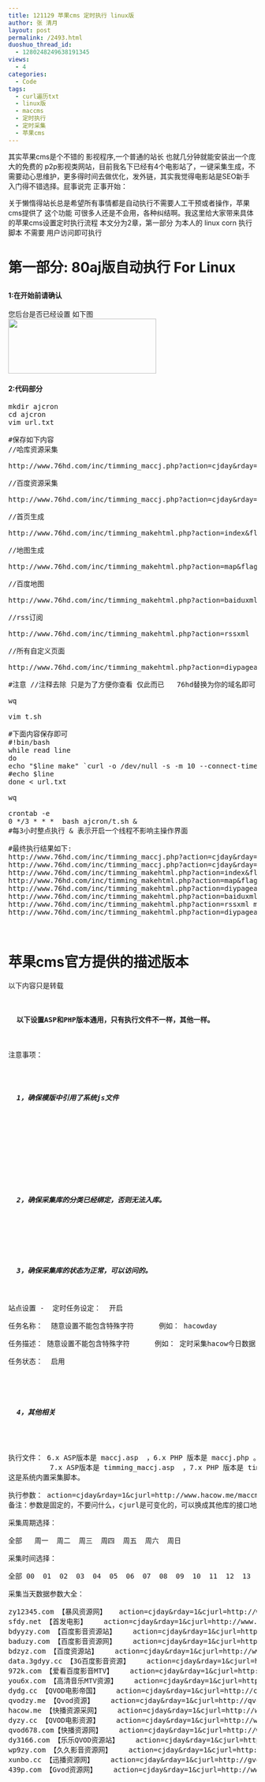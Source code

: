 ```yaml
---
title: 121129 苹果cms 定时执行 linux版
author: 张 清月
layout: post
permalink: /2493.html
duoshuo_thread_id:
  - 1280248249638191345
views:
  - 4
categories:
  - Code
tags:
  - curl遍历txt
  - linux版
  - maccms
  - 定时执行
  - 定时采集
  - 苹果cms
---
```

其实苹果cms是个不错的 影视程序,一个普通的站长 也就几分钟就能安装出一个庞大的免费的 p2p影视类网站，目前我名下已经有4个电影站了，一键采集生成，不需要动心思维护，更多得时间去做优化，发外链，其实我觉得电影站是SEO新手入门得不错选择。屁事说完 正事开始：

关于懒惰得站长总是希望所有事情都是自动执行不需要人工干预或者操作，苹果cms提供了 这个功能 可很多人还是不会用，各种纠结啊。我这里给大家带来具体的苹果cms设置定时执行流程 本文分为2章，第一部分 为本人的 linux corn 执行脚本 不需要 用户访问即可执行

# 第一部分: 80aj版自动执行 For Linux</p> 
#### 1:在开始前请确认

您后台是否已经设置 如下图  
[<img src="http://www.80aj.com/wp-content/uploads/2012/11/定时-300x111.jpg" alt="" title="定时" width="300" height="111" class="aligncenter size-medium wp-image-2494" />][1]

#### 2:代码部分

<pre lang="bash">mkdir ajcron
cd ajcron
vim url.txt

#保存如下内容
//哈库资源采集

http://www.76hd.com/inc/timming_maccj.php?action=cjday&#038;rday=24&#038;xt=1&#038;cjflag=106_&#038;cjurl=http://www.hakuzy.com/xml/maxresxml.asp

//百度资源采集

http://www.76hd.com/inc/timming_maccj.php?action=cjday&#038;rday=24&#038;xt=1&#038;cjflag=110_&#038;cjurl=http://www.bdzy.cc/xml/caiji.asp

//首页生成

http://www.76hd.com/inc/timming_makehtml.php?action=index&#038;flag=vod

//地图生成

http://www.76hd.com/inc/timming_makehtml.php?action=map&#038;flag=vod

//百度地图

http://www.76hd.com/inc/timming_makehtml.php?action=baiduxml

//rss订阅

http://www.76hd.com/inc/timming_makehtml.php?action=rssxml

//所有自定义页面

http://www.76hd.com/inc/timming_makehtml.php?action=diypageall

#注意 //注释去除 只是为了方便你查看 仅此而已   76hd替换为你的域名即可:)

wq

vim t.sh

#下面内容保存即可
#!bin/bash
while read line 
do
echo "$line make" `curl -o /dev/null -s -m 10 --connect-timeout 10 -w %{http_code} "$line"`
#echo $line
done &lt; url.txt

wq

crontab -e
0 */3 * * *  bash ajcron/t.sh &#038;
#每3小时整点执行 &#038; 表示开启一个线程不影响主操作界面

#最终执行结果如下:
http://www.76hd.com/inc/timming_maccj.php?action=cjday&#038;rday=24&#038;xt=1&#038;cjflag=106_&#038;cjurl=http://www.hakuzy.com/xml/maxresxml.asp make 200
http://www.76hd.com/inc/timming_maccj.php?action=cjday&#038;rday=24&#038;xt=1&#038;cjflag=110_&#038;cjurl=http://www.bdzy.cc/xml/caiji.asp make 200
http://www.76hd.com/inc/timming_makehtml.php?action=index&#038;flag=vod make 200
http://www.76hd.com/inc/timming_makehtml.php?action=map&#038;flag=vod make 200
http://www.76hd.com/inc/timming_makehtml.php?action=diypageall make 200
http://www.76hd.com/inc/timming_makehtml.php?action=baiduxml make 200
http://www.76hd.com/inc/timming_makehtml.php?action=rssxml make 200
http://www.76hd.com/inc/timming_makehtml.php?action=diypageall make 200


</pre>

# 苹果cms官方提供的描述版本

以下内容只是转载 

<pre lang="txt"><h4>
  以下设置ASP和PHP版本通用，只有执行文件不一样，其他一样。
</h4>

注意事项：


<h5>
  1，确保模版中引用了系统js文件
</h5>







<h5>
  2，确保采集库的分类已经绑定，否则无法入库。
</h5>



<h5>
  3，确保采集库的状态为正常，可以访问的。
</h5>

站点设置 -  定时任务设定：  开启

任务名称：  随意设置不能包含特殊字符      例如： hacowday

任务描述： 随意设置不能包含特殊字符      例如： 定时采集hacow今日数据

任务状态：  启用 



<h5>
  4，其他相关
</h5>


执行文件： 6.x ASP版本是 maccj.asp  ，6.x PHP 版本是 maccj.php 。 
          7.x ASP版本是 timming_maccj.asp  ，7.x PHP 版本是 timming_maccj.php 。 
这是系统内置采集脚本。

执行参数： action=cjday&#038;rday=1&#038;cjurl=http://www.hacow.me/maccms/
备注：参数是固定的，不要问什么，cjurl是可变化的，可以换成其他库的接口地址。

采集周期选择： 

全部   周一  周二  周三  周四  周五  周六  周日 

采集时间选择： 

全部 00  01  02  03  04  05  06  07  08  09  10  11  12  13  14  15  16  17  18  19  20  21  22  23 

采集当天数据参数大全：

zy12345.com 【暴风资源网】   action=cjday&#038;rday=1&#038;cjurl=http://www.zy12345.com/api/
sfdy.net 【首发电影】    action=cjday&#038;rday=1&#038;cjurl=http://www.zy12345.com/api/
bdyyzy.com 【百度影音资源站】    action=cjday&#038;rday=1&#038;cjurl=http://www.bdyyzy.com/api/maccms/
baduzy.com 【百度影音资源网】    action=cjday&#038;rday=1&#038;cjurl=http://www.baduzy.com/xml/
bdzyz.com 【百度资源站】    action=cjday&#038;rday=1&#038;cjurl=http://www.bdzyz.com/xml/
data.3gdyy.cc 【3G百度影音资源】    action=cjday&#038;rday=1&#038;cjurl=http://data.3gdyy.cc/maccms/
972k.com 【爱看百度影音MTV】    action=cjday&#038;rday=1&#038;cjurl=http://www.972k.com/maccms/
you6x.com 【高清音乐MTV资源】    action=cjday&#038;rday=1&#038;cjurl=http://www.you6x.com/maccms/
dydg.cc 【QVOD电影帝国】    action=cjday&#038;rday=1&#038;cjurl=http://c.dydg.cc:88/caiji/api/
qvodzy.me 【Qvod资源】    action=cjday&#038;rday=1&#038;cjurl=http://qvodzy.me/api/maccms4/
hacow.me 【快播资源采网】    action=cjday&#038;rday=1&#038;cjurl=http://www.hacow.me/maccms/
dyzy.cc 【QVOD电影资源】    action=cjday&#038;rday=1&#038;cjurl=http://www.dyzy.cc/api/maccms/
qvod678.com【快播资源网】    action=cjday&#038;rday=1&#038;cjurl=http://www.qvod678.com/maccms4/
dy3166.com 【乐乐QVOD资源站】    action=cjday&#038;rday=1&#038;cjurl=http://zy.dy3166.cn/maccms4/
wp9zy.com 【久久影音资源网】    action=cjday&#038;rday=1&#038;cjurl=http://www.wp9zy.com/maccms/
xunbo.cc 【迅播资源网】    action=cjday&#038;rday=1&#038;cjurl=http://gvodtv.xunbo.cc/maccms/
439p.com 【Gvod资源网】    action=cjday&#038;rday=1&#038;cjurl=http://www.439p.com/maccms4/



</pre>

 [1]: http://www.80aj.com/wp-content/uploads/2012/11/定时.jpg